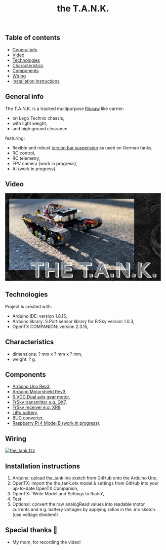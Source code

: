 <h1 align="center">the T.A.N.K.</h1>
<div align="center">
<br>
</div>

## Table of contents
* [General info](#general-info)
* [Video](#video)
* [Technologies](#technologies)
* [Characteristics](#characteristics)
* [Components](#components)
* [Wiring](#wiring)
* [Installation instructions](#installation-instructions)

## General info
The T.A.N.K. is a tracked multipurpose [Ripsaw](https://en.wikipedia.org/wiki/Ripsaw_(vehicle)) like carrier:
- on Lego Technic chassis,
- with light weight,
- and high ground clearance.

featuring:
- flexible and robust [torsion bar suspension](https://www.tanknology.co.uk/post/primer-torsion-bar-suspension) as used on German tanks,
- RC control,
- RC telemetry,
- FPV camera (work in progress),
- AI (work in progress).
	
## Video

[![Watch the video](https://github.com/EwoudTinkerboy/T.A.N.K/blob/main/the_tank.jpeg)](https://www.youtube.com/watch?v=WVPMDnqwUC0&t=7s)

## Technologies
Project is created with:
* Arduino IDE: version 1.8.15,
* Arduino library: S.Port sensor library for FrSky version 1.0.3,
* OpenTX COMPANION: version 2.3.15,

## Characteristics
- dimensions: ? mm x ? mm x ? mm,
- weight: ? g.

## Components
- [Arduino Uno Rev3](https://store.arduino.cc/products/arduino-uno-rev3),
- [Arduino Motorshield Rev3](https://store.arduino.cc/products/arduino-motor-shield-rev3),
- [6 VDC Dual axis gear motor](https://www.aliexpress.com/item/4000021146641.html?),
- [FrSky transmitter e.g. QX7](https://www.frsky-rc.com/product/taranis-q-x7-2/),
- [FrSky receiver e.g. XR8](https://www.frsky-rc.com/x8r/),
- [LiPo battery](https://www.frsky-rc.com/x8r/),
- [BUC converter](https://),
- [Raspberry Pi 4 Model B (work in progress)](https://www.raspberrypi.com/products/raspberry-pi-4-model-b/),
	
## Wiring
[![the_tank.fzz](https://github.com/PVanhevel/test/blob/main/wiring.jpg)](https://github.com/PVanhevel/test/blob/main/the_tank.fzz)

## Installation instructions
1. Arduino: upload the_tank.ino sketch from GitHub onto the Arduino Uno,
2. OpenTX: import the the_tank.otx model & settings from GitHub into your up-to-date OpenTX Companion,
3. OpenTX: 'Write Model and Settings to Radio',
4. Test
5. Optional: convert the raw analogRead values into readable motor currents and e.g. battery voltages by applying ratios in the .ino sketch.
   (use voltage dividers!) 

## Special thanks 🙇
- My mom, for recording the video!
